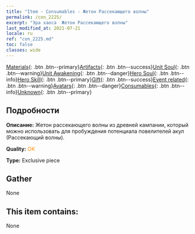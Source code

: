 ```yaml
---
title: "Item - Consumables - Жетон Рассекающего волны"
permalink: /con_2225/
excerpt: "Эра хаоса  Жетон Рассекающего волны"
last_modified_at: 2021-07-21
locale: ru
ref: "con_2225.md"
toc: false
classes: wide
---
```

 [Materials](/ItemsRU/){: .btn .btn--primary}[Artifacts](/ItemsRU/Artifacts/){: .btn .btn--success}[Unit Soul](/ItemsRU/UnitSoul/){: .btn .btn--warning}[Unit Awakening](/ItemsRU/UnitAwakening/){: .btn .btn--danger}[Hero Soul](/ItemsRU/HeroSoul/){: .btn .btn--info}[Hero Skill](/ItemsRU/HeroSkill/){: .btn .btn--primary}[Gift](/ItemsRU/Gift/){: .btn .btn--success}[Event related](/ItemsRU/Events/){: .btn .btn--warning}[Avatars](/ItemsRU/Avatars/){: .btn .btn--danger}[Consumables](/ItemsRU/Consumables/){: .btn .btn--info}[Unknown](/ItemsRU/Unknown/){: .btn .btn--primary}

## Подробности
 **Описание:** Жетон рассекающего волны из древней кампании, который можно использовать для пробуждения потенциала повелителей акул (Рассекающий волны).

 **Quality:** <span style="color: #FF8C00">OK</span>

 **Type:** Exclusive piece

## Gather

  None

## This item contains:

  None

